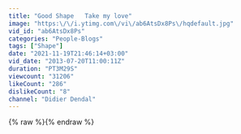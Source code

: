 ```yaml
---
title: "Good Shape   Take my love"
image: "https:\/\/i.ytimg.com\/vi\/ab6AtsDx8Ps\/hqdefault.jpg"
vid_id: "ab6AtsDx8Ps"
categories: "People-Blogs"
tags: ["Shape"]
date: "2021-11-19T21:46:14+03:00"
vid_date: "2013-07-20T11:00:11Z"
duration: "PT3M29S"
viewcount: "31206"
likeCount: "286"
dislikeCount: "8"
channel: "Didier Dendal"
---
```

{% raw %}{% endraw %}
